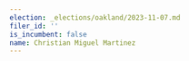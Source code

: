 ```yaml
---
election: _elections/oakland/2023-11-07.md
filer_id: ''
is_incumbent: false
name: Christian Miguel Martinez
---
```

